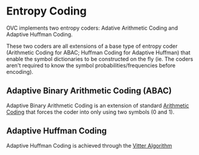 # Entropy Coding

OVC implements two entropy coders: Adative Arithmetic Coding and Adaptive Huffman Coding.

These two coders are all extensions of a base type of entropy coder (Arithmetic Coding for ABAC; Huffman Coding for Adaptive Huffman) that enable the symbol dictionaries to be constructed on the fly (ie. The coders aren't required to know the symbol probabilities/frequencies before encoding).

## Adaptive Binary Arithmetic Coding (ABAC)

Adaptive Binary Arithmetic Coding is an extension of standard [Arithmetic Coding](https://en.wikipedia.org/wiki/Arithmetic_coding) that forces the coder into only using two symbols (0 and 1).

## Adaptive Huffman Coding

Adaptive Huffman Coding is achieved through the [Vitter Algorithm](https://en.wikipedia.org/wiki/Adaptive_Huffman_coding)
